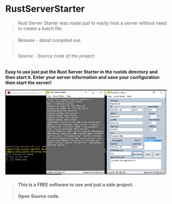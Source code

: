 # RustServerStarter

> Rust Server Starter was made just to easily host a server without need to create a batch file.

>###### Release - latest compiled exe.
>###### Source - Source code of the project.

**Easy to use just put the Rust Server Starter in the rustds directory and then start it.
Enter your server information and save your configuration then start the server!**

![ScreenShot](https://github.com/Limmek/RustServerStarter/blob/master/RustStartServer.png?raw=true)


>#### This is a FREE software to use and just a side project.
>#### Open Source code.
